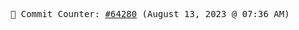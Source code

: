 <p align="center">
    <samp>
        📮 Commit Counter: <a href="https://github.com/Javascript-void0/Javascript-void0/commits/main">#64280</a> (August 13, 2023 @ 07:36 AM)
    </samp>
</p>